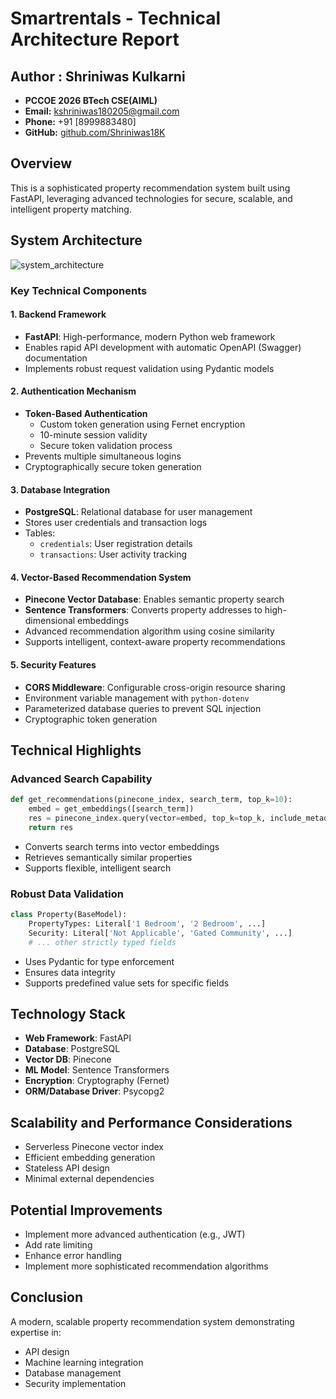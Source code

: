 # Smartrentals - Technical Architecture Report

## Author : Shriniwas Kulkarni
- **PCCOE 2026 BTech CSE(AIML)**
- **Email:** [kshriniwas180205@gmail.com](mailto:kshriniwas180205@gmail.com)  
- **Phone:** +91 [8999883480]  
- **GitHub:** [github.com/Shriniwas18K](https://github.com/Shriniwas18K)  

## Overview
This is a sophisticated property recommendation system built using FastAPI, leveraging advanced technologies for secure, scalable, and intelligent property matching.

## System Architecture
![system_architecture](https://github.com/user-attachments/assets/9eda1a80-3607-4ddc-83a4-46db119251c1)


### Key Technical Components

#### 1. Backend Framework
- **FastAPI**: High-performance, modern Python web framework
- Enables rapid API development with automatic OpenAPI (Swagger) documentation
- Implements robust request validation using Pydantic models

#### 2. Authentication Mechanism
- **Token-Based Authentication**
  - Custom token generation using Fernet encryption
  - 10-minute session validity
  - Secure token validation process
- Prevents multiple simultaneous logins
- Cryptographically secure token generation

#### 3. Database Integration
- **PostgreSQL**: Relational database for user management
- Stores user credentials and transaction logs
- Tables:
  - `credentials`: User registration details
  - `transactions`: User activity tracking

#### 4. Vector-Based Recommendation System
- **Pinecone Vector Database**: Enables semantic property search
- **Sentence Transformers**: Converts property addresses to high-dimensional embeddings
- Advanced recommendation algorithm using cosine similarity
- Supports intelligent, context-aware property recommendations

#### 5. Security Features
- **CORS Middleware**: Configurable cross-origin resource sharing
- Environment variable management with `python-dotenv`
- Parameterized database queries to prevent SQL injection
- Cryptographic token generation

## Technical Highlights

### Advanced Search Capability
```python
def get_recommendations(pinecone_index, search_term, top_k=10):
    embed = get_embeddings([search_term])
    res = pinecone_index.query(vector=embed, top_k=top_k, include_metadata=True)
    return res
```
- Converts search terms into vector embeddings
- Retrieves semantically similar properties
- Supports flexible, intelligent search

### Robust Data Validation
```python
class Property(BaseModel):
    PropertyTypes: Literal['1 Bedroom', '2 Bedroom', ...]
    Security: Literal['Not Applicable', 'Gated Community', ...]
    # ... other strictly typed fields
```
- Uses Pydantic for type enforcement
- Ensures data integrity
- Supports predefined value sets for specific fields

## Technology Stack
- **Web Framework**: FastAPI
- **Database**: PostgreSQL
- **Vector DB**: Pinecone
- **ML Model**: Sentence Transformers
- **Encryption**: Cryptography (Fernet)
- **ORM/Database Driver**: Psycopg2

## Scalability and Performance Considerations
- Serverless Pinecone vector index
- Efficient embedding generation
- Stateless API design
- Minimal external dependencies

## Potential Improvements
- Implement more advanced authentication (e.g., JWT)
- Add rate limiting
- Enhance error handling
- Implement more sophisticated recommendation algorithms

## Conclusion
A modern, scalable property recommendation system demonstrating expertise in:
- API design
- Machine learning integration
- Database management
- Security implementation
